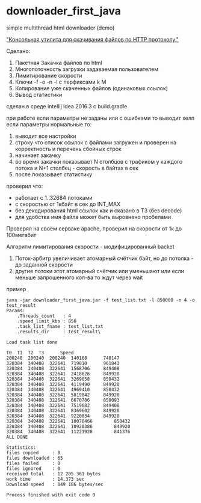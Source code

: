 # downloader_first_java
simple multithread html downloader (demo)


["Консольная утилита для скачивания файлов по HTTP протоколу."](https://github.com/Ecwid/new-job/blob/master/Console-downloader.md)

Сделано:

1. Пакетная Закачка файлов по html 
2. Многопоточность загрузки задаваемая пользователем
3. Лимитирование скорости
3. Ключи -f -o -n -l с перфиксами k M
5. Копирование уже скаченных файлов (одинаковых ссылок)
4. Вывод статистики 

сделан в среде intellij idea 2016.3
c build.gradle

при работе если параметры не заданы или с ошибками то выводит хелп
если параметры нормальные то:

1. выводит все настройки
2. строку что список ссылок с файлами загружен и проверен на корректность и перечень сбойных строк
3. начинает закачку
4. во время закачки показывает N столбцов с трафиком у каждого потока и N+1 столбец - скорость в байтах в сек
5. после показывает статистику

проверил что:
* работает с 1..32684 потоками
* с скоростью от 1кбайт в сек до INT_MAX
* без декодирования html ссылок как и сказано в ТЗ (без decode)
* для удобства имя файла может быть выровнено пробелами

Проверял на своём серваке apache, проверил на скорости от 1к до 100мегабит 

Алгоритм лимитирования скорости - модифицированный backet 

1. Поток-арбитр увеличивает атомарный счётчик байт, но до потолка - до заданной скорости
2. другие потоки этот атомарный счётчик  или уменьшают или если меньше запрошенного кол-ва то ждут через wait


пример 
```
java -jar downloader_first_java.jar -f test_list.txt -l 850000 -n 4 -o test_result
Params:
	.Threads_count   : 4
	.speed_limit_kbs : 850
	.task_list_fname : test_list.txt
	.results_dir     : test_result\
```

```
Load task list done
```

```
T0	T1	T2	T3		Speed
200240	200240	200240	140168		740147
320384	340408	322641	719810		961843
320384	340408	322641	1568706		849408
320384	340408	322641	2418626		849920
320384	340408	322641	3269058		850432
320384	340408	322641	4119490		849920
320384	340408	322641	4969410		850432
320384	340408	322641	5819842		849920
320384	340408	322641	6670786		850093
320384	340408	322641	7519682		849408
320384	340408	322641	8369602		849920
320384	340408	322641	9220034		849920
320384	340408	322641	10070466		850432
320384	340408	322641	10920386		849920
320384	340408	322641	11221928		841376
ALL DONE
```

```
Statistics:
files copied     : 8
files downloaded : 65
files failed     : 0
files ignored    : 0
received total   : 12 205 361 bytes
work time        : 14.373 sec
Download speed   : 849 186 bytes/sec
```

```
Process finished with exit code 0
```